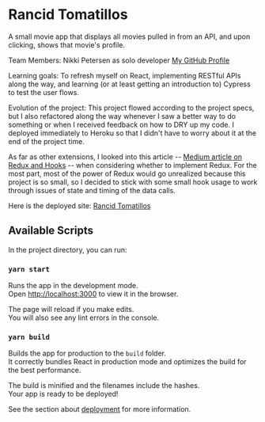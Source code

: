 # Rancid Tomatillos
A small movie app that displays all movies pulled in from an API, and upon clicking, shows that movie's profile. 

Team Members:  Nikki Petersen as solo developer [My GitHub Profile](https://github.com/piknikki)

Learning goals:  To refresh myself on React, implementing RESTful APIs along the way, and learning 
(or at least getting an introduction to) Cypress to test the user flows. 

Evolution of the project:  This project flowed according to the project specs, but I also refactored 
along the way whenever I saw a better way to do something or when I received feedback on how to DRY up my 
code. I deployed immediately to Heroku so that I didn't have to worry about it at the end of the project 
time. 

As far as other extensions, I looked into this article -- 
[Medium article on Redux and Hooks](https://medium.com/javascript-scene/do-react-hooks-replace-redux-210bab340672) -- 
when considering whether to implement Redux. For the most part, most of the power of Redux would go unrealized because this 
project is so small, so I decided to stick with some small hook usage to work through issues of state and timing of 
the data calls. 

Here is the deployed site:  [Rancid Tomatillos](https://rancid-tomatillos-np.herokuapp.com/)







## Available Scripts

In the project directory, you can run:

### `yarn start`

Runs the app in the development mode.\
Open [http://localhost:3000](http://localhost:3000) to view it in the browser.

The page will reload if you make edits.\
You will also see any lint errors in the console.

### `yarn build`

Builds the app for production to the `build` folder.\
It correctly bundles React in production mode and optimizes the build for the best performance.

The build is minified and the filenames include the hashes.\
Your app is ready to be deployed!

See the section about [deployment](https://facebook.github.io/create-react-app/docs/deployment) for more information.
